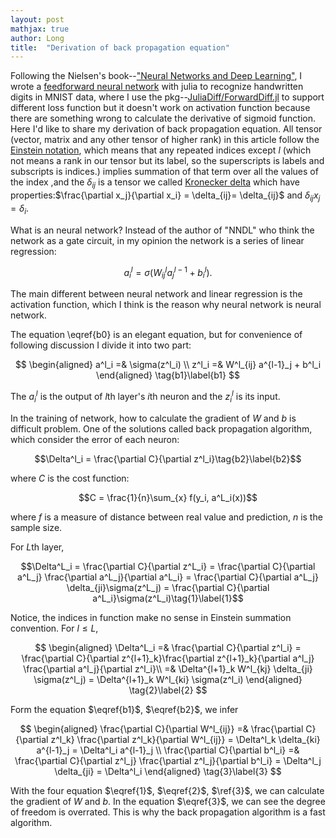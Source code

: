 ```yaml
---
layout: post
mathjax: true
author: Long
title:  "Derivation of back propagation equation"
---
```


Following the Nielsen's book--["Neural Networks and Deep Learning"](http://neuralnetworksanddeeplearning.com/), I wrote a [feedforward neural network](https://github.com/wangl-cc/NeuralNetwork.jl) with julia to recognize handwritten digits in MNIST data, where I use the pkg--[JuliaDiff/ForwardDiff.jl](https://github.com/JuliaDiff/ForwardDiff.jl) to support different loss function but it doesn't work on activation function because there are something wrong to calculate the derivative of sigmoid function. Here I'd like to share my derivation of back propagation equation. All tensor (vector, matrix and any other tensor of higher rank) in this article follow the [Einstein notation](https://en.wikipedia.org/wiki/Einstein_notation), which means that any repeated indices except $l$ (which not means a rank in our tensor but its label, so the superscripts is labels and subscripts is indices.) implies summation of that term over all the values of the index ,and the $\delta_{ij}$ is a tensor we called [Kronecker delta](https://en.wikipedia.org/wiki/Kronecker_delta) which have properties:$\frac{\partial x_j}{\partial x_i} = \delta_{ij}= \delta_{ij}$ and $\delta_{ij}x_j = \delta_i$.

What is an neural network? Instead of the author of "NNDL" who think the network as a gate circuit, in my opinion the network is a series of linear regression:

$$a^l_i = \sigma(W^l_{ij} a^{l-1}_j + b^l_i).\tag{b0}\label{b0}$$

The main different between neural network and linear regression is the activation function, which I think is the reason why neural network is neural network.

The equation \eqref{b0} is an elegant equation, but for convenience of following discussion I divide it into two part:

$$
\begin{aligned}
    a^l_i =& \sigma(z^l_i) \\
    z^l_i =& W^l_{ij} a^{l-1}_j + b^l_i
\end{aligned}
\tag{b1}\label{b1}
$$

The $a^l_i$ is the output of $l$th layer's $i$th neuron and the $z^l_i$ is its input.

In the training of network, how to calculate the gradient of $W$ and $b$ is difficult problem. One of the solutions called back propagation algorithm, which consider the error of each neuron:

$$\Delta^l_i = \frac{\partial C}{\partial z^l_i}\tag{b2}\label{b2}$$

where $C$ is the cost function:

$$C = \frac{1}{n}\sum_{x} f(y_i, a^L_i(x))$$

where $f$ is a measure of distance between real value and prediction, $n$ is the sample size.

For $L$th layer,

$$\Delta^L_i = \frac{\partial C}{\partial z^L_i} = \frac{\partial C}{\partial a^L_j} \frac{\partial a^L_j}{\partial a^L_i} = \frac{\partial C}{\partial a^L_j} \delta_{ji}\sigma(z^L_j) = \frac{\partial C}{\partial a^L_i}\sigma(z^L_i)\tag{1}\label{1}$$

Notice, the indices in function make no sense in Einstein summation convention. For $l \leq L$,

$$
\begin{aligned}
\Delta^L_i =& \frac{\partial C}{\partial z^l_i} = \frac{\partial C}{\partial z^{l+1}_k}\frac{\partial z^{l+1}_k}{\partial a^l_j} \frac{\partial a^l_j}{\partial z^l_i}\\
=& \Delta^{l+1}_k W^l_{kj} \delta_{ji} \sigma(z^l_j) = \Delta^{l+1}_k W^l_{ki} \sigma(z^l_i)
\end{aligned}
\tag{2}\label{2}
$$

Form the equation $\eqref{b1}$, $\eqref{b2}$, we infer

$$
\begin{aligned}
\frac{\partial C}{\partial W^l_{ij}} =& \frac{\partial C}{\partial z^l_k} \frac{\partial z^l_k}{\partial W^l_{ij}} = \Delta^l_k \delta_{ki} a^{l-1}_j = \Delta^l_i a^{l-1}_j \\
\frac{\partial C}{\partial b^l_i} =& \frac{\partial C}{\partial z^l_j} \frac{\partial z^l_j}{\partial b^l_i} = \Delta^l_j \delta_{ji} = \Delta^l_i
\end{aligned}
\tag{3}\label{3}
$$

With the four equation $\eqref{1}$, $\eqref{2}$, $\ref{3}$, we can calculate the gradient of $W$ and $b$. In the equation $\eqref{3}$, we can see the degree of freedom is overrated. This is why the back propagation algorithm is a fast algorithm.
